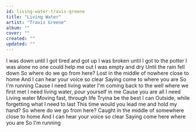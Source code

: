 ```yaml
---
id: living-water-travis-greene
title: "Living Water"
artist: "Travis Greene"
album: ""
cover: ""
created: ""
updated: ""
---
```


I was down until I got tired and got up
I was broken until I got to the potter
I was alone no one could help me out
I was empty and dry
Until the rain fell down
So where do we go from here?
Lost in the middle of nowhere close to home
And I can hear your voice so clear
Saying come to where you are
So I'm running
Cause I need living water
I'm coming back to the well where we first met
I need living water, pour yourself in me
Cause you are all I need
Living water
Moving fast, through life
Tryina be the best I can
Outside, while forgetting what I need to last
This time would you lead me and hold my hand?
So where do we go from here?
Caught in the middle of somewhere close to home
And I can hear your voice so clear
Saying come here where you are
So I'm running